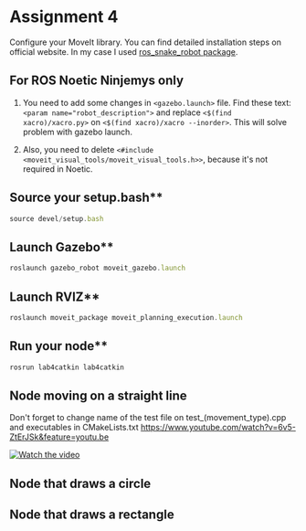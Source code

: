 # Assignment 4 
Configure your MoveIt library. You can find detailed installation steps on official website. In my case I used [ros_snake_robot package](https://github.com/fenixkz/ros_snake_robot).   

## For ROS Noetic Ninjemys only
1. You need to add some changes in `<gazebo.launch>` file. Find these text: `<param name="robot_description">` and replace `<$(find xacro)/xacro.py>` on `<$(find xacro)/xacro --inorder>`. This will solve problem with gazebo launch. 

1. Also, you need to delete `<#include <moveit_visual_tools/moveit_visual_tools.h>>`, because it's not required in Noetic.

## Source your setup.bash**
```javascript
source devel/setup.bash
```

## Launch Gazebo**
 ```javascript
roslaunch gazebo_robot moveit_gazebo.launch
```

## Launch RVIZ**
 ```javascript
roslaunch moveit_package moveit_planning_execution.launch
```

## Run your node**
 ```javascript
rosrun lab4catkin lab4catkin
```
## Node moving on a straight line
Don't forget to change name of the test file on test_(movement_type).cpp and executables in CMakeLists.txt
https://www.youtube.com/watch?v=6v5-ZtErJSk&feature=youtu.be

[![Watch the video](https://img.youtube.com/vi/T-D1KVIuvjA/maxresdefault.jpg)](https://www.youtube.com/watch?v=6v5-ZtErJSk&feature=youtu.be)

## Node that draws a circle

## Node that draws a rectangle



